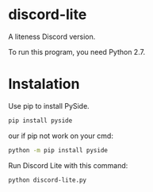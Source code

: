 # discord-lite
A liteness Discord version.

To run this program, you need Python 2.7.
# Instalation
Use pip to install PySide.

```bash
pip install pyside
```

our if pip not work on your cmd:

```bash
python -m pip install pyside
```

Run Discord Lite with this command:

```bash
python discord-lite.py
```
